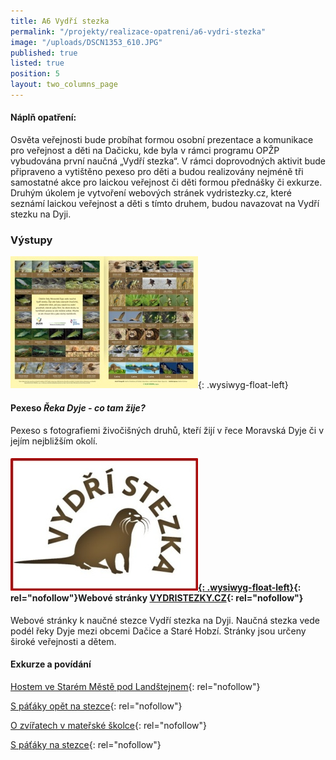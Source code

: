 ```yaml
---
title: A6 Vydří stezka
permalink: "/projekty/realizace-opatreni/a6-vydri-stezka"
image: "/uploads/DSCN1353_610.JPG"
published: true
listed: true
position: 5
layout: two_columns_page
---
```

####  Náplň opatření:

Osvěta veřejnosti bude probíhat formou osobní prezentace a komunikace
pro veřejnost a děti na Dačicku, kde byla v rámci programu OPŽP
vybudována první naučná „Vydří stezka“. V rámci doprovodných aktivit
bude připraveno a vytištěno pexeso pro děti a budou realizovány nejméně
tři samostatné akce pro laickou veřejnost či děti formou přednášky či
exkurze. Druhým úkolem je vytvoření webových stránek vydristezky.cz,
které seznámí laickou veřejnost a děti s tímto druhem, budou navazovat
na Vydří stezku na Dyji.

### Výstupy 

![](/uploads/ALKA_pexeso_vnit_ek_300.jpg){: .wysiwyg-float-left}

#### Pexeso *Řeka Dyje - co tam žije?* 

Pexeso s fotografiemi živočišných druhů, kteří žijí v řece Moravská Dyje
či v jejím nejbližším okolí. 







####   


####  [![](/uploads/vydristezky_300.jpg){: .wysiwyg-float-left}][1]{: rel="nofollow"}Webové stránky [VYDRISTEZKY.CZ][1]{: rel="nofollow"} 

Webové stránky k naučné stezce Vydří stezka na Dyji. Naučná stezka vede
podél řeky Dyje mezi obcemi Dačice a Staré Hobzí. Stránky jsou určeny
široké veřejnosti a dětem.



####   


####   




#### Exkurze a povídání

[Hostem ve Starém Městě pod Landštejnem][2]{: rel="nofollow"}

[S páťáky opět na stezce][3]{: rel="nofollow"}

[O zvířatech v mateřské školce][4]{: rel="nofollow"}

[S páťáky na stezce][5]{: rel="nofollow"}



[1]: http://www.vydristezky.cz
[2]: http://www.vydristezky.cz/news/hostem-ve-starem-meste-pod-landstejnem
[3]: http://www.vydristezky.cz/news/s-pataky-opet-na-stezce
[4]: http://www.vydristezky.cz/news/o-zviratech-v-materske-skolce
[5]: http://www.vydristezky.cz/news/s-pataky-na-stezce
